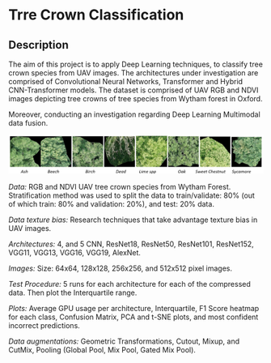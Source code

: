 # Trre Crown Classification

## Description

The aim of this project is to apply Deep Learning techniques, to classify tree crown species from UAV images.
The architectures under investigation are comprised of Convolutional Neural Networks, Transformer and Hybrid CNN-Transformer models. The dataset is comprised of UAV RGB and NDVI images depicting tree crowns of tree species from Wytham forest in Oxford. 

Moreover, conducting an investigation regarding Deep Learning Multimodal data fusion.

![alt text](https://github.com/gvsam7/TreeCrownClass/blob/main/Images/TreeCrownClasses.jpg)

*Data:*  RGB and NDVI UAV tree crown species from Wytham Forest.
Stratification method was used to split the data to train/validate: 80% (out of which train: 80% and
validation: 20%), and test: 20% data.

*Data texture bias:* Research techniques that take advantage texture bias in UAV images.

*Architectures:* 4, and 5 CNN, ResNet18, ResNet50, ResNet101, ResNet152, VGG11, VGG13, VGG16, VGG19, AlexNet.

*Images:* Size: 64x64, 128x128, 256x256, and 512x512 pixel images. 

*Test Procedure:* 5 runs for each architecture for each of the compressed data. Then plot the Interquartile range.

*Plots:* Average GPU usage per architecture, Interquartile, F1 Score heatmap for each class, Confusion Matrix, PCA and t-SNE plots, and most confident incorrect predictions.

*Data augmentations:* Geometric Transformations, Cutout, Mixup, and CutMix, Pooling (Global Pool, Mix Pool, Gated Mix Pool).

